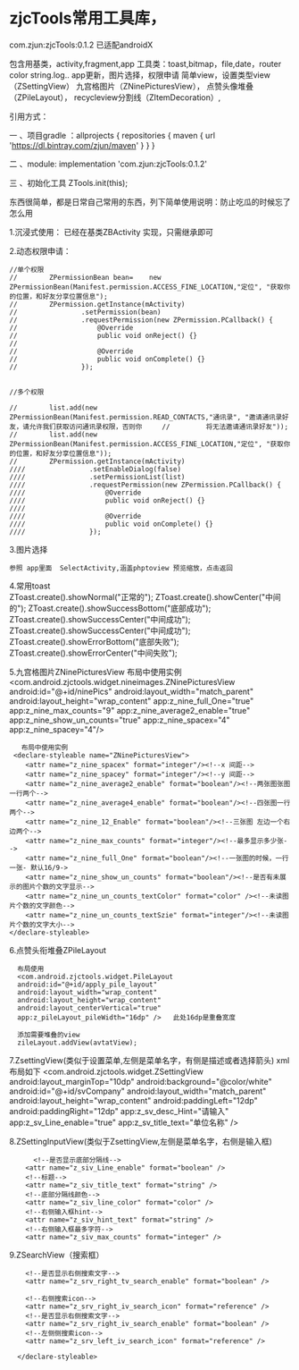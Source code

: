 # zjcTools常用工具库，

com.zjun:zjcTools:0.1.2   已适配androidX

包含用基类，activity,fragment,app
工具类：toast,bitmap，file,date，router color string.log..
app更新，图片选择，权限申请
简单view，设置类型view（ZSettingView）
九宫格图片（ZNinePicturesView），
点赞头像堆叠（ZPileLayout），
recycleview分割线（ZItemDecoration）,

引用方式：


一  、项目gradle ：allprojects {
    repositories {
        maven { url 'https://dl.bintray.com/zjun/maven' }
    }
}

二 、module: implementation 'com.zjun:zjcTools:0.1.2'


三 、初始化工具  ZTools.init(this);


东西很简单，都是日常自己常用的东西，列下简单使用说明：防止吃瓜的时候忘了怎么用


1.沉浸式使用： 已经在基类ZBActivity 实现，只需继承即可

2.动态权限申请：

    //单个权限
    //        ZPermissionBean bean=    new ZPermissionBean(Manifest.permission.ACCESS_FINE_LOCATION,"定位", "获取你的位置，和好友分享位置信息");
    //        ZPermission.getInstance(mActivity)
    //                .setPermission(bean)
    //                .requestPermission(new ZPermission.PCallback() {
    //                    @Override
    //                    public void onReject() {}
    //
    //                    @Override
    //                    public void onComplete() {}
    //                });


    //多个权限
    
    //        list.add(new ZPermissionBean(Manifest.permission.READ_CONTACTS,"通讯录", "邀请通讯录好友，请允许我们获取访问通讯录权限，否则你     //         将无法邀请通讯录好友"));
    //        list.add(new ZPermissionBean(Manifest.permission.ACCESS_FINE_LOCATION,"定位", "获取你的位置，和好友分享位置信息"));
    //        ZPermission.getInstance(mActivity)
    ////                .setEnableDialog(false)
    ////                .setPermissionList(list)
    ////                .requestPermission(new ZPermission.PCallback() {
    ////                    @Override
    ////                    public void onReject() {}
    ////
    ////                    @Override
    ////                    public void onComplete() {}
    ////                });
    
   3.图片选择
    
    参照 app里面  SelectActivity,涵盖phptoview 预览缩放，点击返回
    

   4.常用toast    
           ZToast.create().showNormal("正常的");
           ZToast.create().showCenter("中间的");
           ZToast.create().showSuccessBottom("底部成功");
           ZToast.create().showSuccessCenter("中间成功");
           ZToast.create().showSuccessCenter("中间成功");
           ZToast.create().showErrorBottom("底部失败");
           ZToast.create().showErrorCenter("中间失败");
       
   5.九宫格图片ZNinePicturesView
        布局中使用实例
        <com.android.zjctools.widget.nineimages.ZNinePicturesView
                android:id="@+id/ninePics"
                android:layout_width="match_parent"
                android:layout_height="wrap_content"
                app:z_nine_full_One="true"
                app:z_nine_max_counts="9"
                app:z_nine_average2_enable="true"
                app:z_nine_show_un_counts="true"
                app:z_nine_spacex="4"
                app:z_nine_spacey="4"/>
        
       布局中使用实例
     <declare-styleable name="ZNinePicturesView">
        <attr name="z_nine_spacex" format="integer"/><!--x 间距-->
        <attr name="z_nine_spacey" format="integer"/><!--y 间距-->
        <attr name="z_nine_average2_enable" format="boolean"/><!--两张图张图一行两个-->
        <attr name="z_nine_average4_enable" format="boolean"/><!--四张图一行两个-->
        <attr name="z_nine_12_Enable" format="boolean"/><!--三张图 左边一个右边两个-->
        <attr name="z_nine_max_counts" format="integer"/><!--最多显示多少张-->
        <attr name="z_nine_full_One" format="boolean"/><!--一张图的时候，一行一张- 默认16/9->
        <attr name="z_nine_show_un_counts" format="boolean"/><!--是否有未展示的图片个数的文字显示-->
        <attr name="z_nine_un_counts_textColor" format="color" /><!--未读图片个数的文字颜色-->
        <attr name="z_nine_un_counts_textSzie" format="integer"/><!--未读图片个数的文字大小-->
    </declare-styleable>
    
  6.点赞头衔堆叠ZPileLayout
      
      布局使用
      <com.android.zjctools.widget.PileLayout
      android:id="@+id/apply_pile_layout"
      android:layout_width="wrap_content"
      android:layout_height="wrap_content"
      android:layout_centerVertical="true"
      app:z_pileLayout_pileWidth="16dp" />   此处16dp是重叠宽度
 
      添加需要堆叠的view
      zileLayout.addView(avtatView);
      
 7.ZsettingView(类似于设置菜单,左侧是菜单名字，有侧是描述或者选择箭头)
     xml 布局如下
       <com.android.zjctools.widget.ZSettingView
                android:layout_marginTop="10dp"
                android:background="@color/white"
                android:id="@+id/svCompany"
                android:layout_width="match_parent"
                android:layout_height="wrap_content"
                android:paddingLeft="12dp"
                android:paddingRight="12dp"
                app:z_sv_desc_Hint="请输入"    
                app:z_sv_Line_enable="true"
                app:z_sv_title_text="单位名称" />   

  8.ZSettingInputView(类似于ZsettingView,左侧是菜单名字，右侧是输入框)
    
          <!--是否显示底部分隔线-->
        <attr name="z_siv_Line_enable" format="boolean" />
        <!--标题-->
        <attr name="z_siv_title_text" format="string" />
        <!--底部分隔线颜色-->
        <attr name="z_siv_line_color" format="color" />
        <!--右侧输入框hint-->
        <attr name="z_siv_hint_text" format="string" />
        <!--右侧输入框最多字符-->
        <attr name="z_siv_max_counts" format="integer" />
        
   9.ZSearchView（搜索框）
         <declare-styleable name="ZSearchView">
        <!--是否显示清除-->
        <attr name="z_srv_clear_enable" format="boolean" />
        <!--输入框search-->
        <attr name="z_srv_search_hint" format="string" />
        <!--是否有输入功能-->
        <attr name="z_srv_search_input_enable" format="boolean" />

        <!--是否显示右侧搜索文字-->
        <attr name="z_srv_right_tv_search_enable" format="boolean" />

        <!--右侧搜索icon-->
        <attr name="z_srv_right_iv_search_icon" format="reference" />
        <!--是否显示右侧搜索文字-->
        <attr name="z_srv_right_iv_search_enable" format="boolean" />
        <!--左侧侧搜索icon-->
        <attr name="z_srv_left_iv_search_icon" format="reference" />

      </declare-styleable>
   



